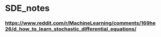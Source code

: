 # SDE_notes

### https://www.reddit.com/r/MachineLearning/comments/169he26/d_how_to_learn_stochastic_differential_equations/
